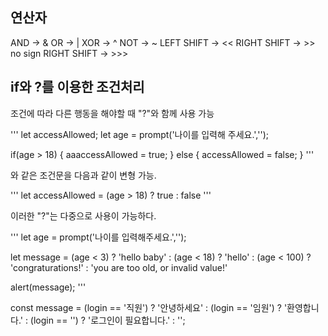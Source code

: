 ## 연산자

AND -> &
OR -> |
XOR -> ^
NOT -> ~
LEFT SHIFT -> <<
RIGHT SHIFT -> >>
no sign RIGHT SHIFT -> >>>

## if와 ?를 이용한 조건처리

조건에 따라 다른 행동을 해야할 때 "?"와 함께 사용 가능

'''
let accessAllowed;
let age = prompt('나이를 입력해 주세요.','');

if(age > 18) {
aaaccessAllowed = true;
} else {
accessAllowed = false;
}
'''

와 같은 조건문을 다음과 같이 변형 가능.

'''
let accessAllowed = (age > 18) ? true : false
'''

이러한 "?"는 다중으로 사용이 가능하다.

'''
let age = prompt('나이를 입력해주세요.','');

let message = (age < 3) ? 'hello baby' :
(age < 18) ? 'hello' :
(age < 100) ? 'congraturations!' :
'you are too old, or invalid value!'

alert(message);
'''

const message = (login == '직원') ? '안녕하세요' :
(login == '임원') ? '환영합니다.' :
(login == '') ? '로그인이 필요합니다.' : '';
